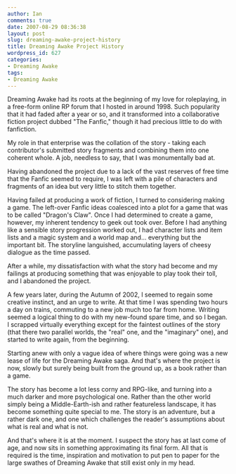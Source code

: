 ```yaml
---
author: Ian
comments: true
date: 2007-08-29 08:36:38
layout: post
slug: dreaming-awake-project-history
title: Dreaming Awake Project History
wordpress_id: 627
categories:
- Dreaming Awake
tags:
- Dreaming Awake
---
```


<p>Dreaming Awake had its roots at the beginning of my love for roleplaying, in a free-form online RP forum that I hosted in around 1998.  Such popularity that it had faded after a year or so, and it transformed into a collaborative fiction project dubbed "The Fanfic," though it had precious little to do with fanfiction.</p>
<p>My role in that enterprise was the collation of the story - taking each contributor&#039;s submitted story fragments and combining them into one coherent whole.  A job, needless to say, that I was monumentally bad at.</p>
<p>Having abandoned the project due to a lack of the vast reserves of free time that the Fanfic seemed to require, I was left with a pile of characters and fragments of an idea but very little to stitch them together.</p>
<p>Having failed at producing a work of fiction, I turned to considering making a game.  The left-over Fanfic ideas coalesced into a plot for a game that was to be called "Dragon&#039;s Claw".  Once I had determined to create a game, however, my inherent tendency to geek out took over.  Before I had anything like a sensible story progression worked out, I had character lists and item lists and a magic system and a world map and... everything but the important bit.  The storyline languished, accumulating layers of cheesy dialogue as the time passed.</p>
<p>After a while, my dissatisfaction with what the story had become and my failings at producing something that was enjoyable to play took their toll, and I abandoned the project.</p>
<p>A few years later, during the Autumn of 2002, I seemed to regain some creative instinct, and an urge to write. At that time I was spending two hours a day on trains, commuting to a new job much too far from home.  Writing seemed a logical thing to do with my new-found spare time, and so I began.  I scrapped virtually everything except for the faintest outlines of the story (that there two parallel worlds, the "real" one, and the "imaginary" one), and started to write again, from the beginning.</p>
<p>Starting anew with only a vague idea of where things were going was a new lease of life for the Dreaming Awake saga. And that&#039;s where the project is now, slowly but surely being built from the ground up, as a book rather than a game.</p>
<p>The story has become a lot less corny and RPG-like, and turning into a much darker and more psychological one. Rather than the other world simply being a Middle-Earth-ish and rather featureless landscape, it has become something quite special to me.  The story is an adventure, but a rather dark one, and one which challenges the reader&#039;s assumptions about what is real and what is not.</p>
<p>And that&#039;s where it is at the moment.  I suspect the story has at last come of age, and now sits in something approximating its final form.  All that is required is the time, inspiration and motivation to put pen to paper for the large swathes of Dreaming Awake that still exist only in my head.</p>